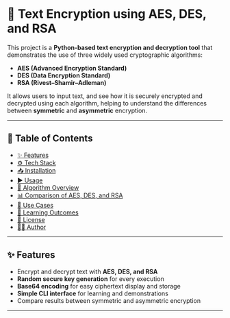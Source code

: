 # 🔐 Text Encryption using AES, DES, and RSA

This project is a **Python-based text encryption and decryption tool** that demonstrates the use of three widely used cryptographic algorithms:  
- **AES (Advanced Encryption Standard)**  
- **DES (Data Encryption Standard)**  
- **RSA (Rivest–Shamir–Adleman)**  

It allows users to input text, and see how it is securely encrypted and decrypted using each algorithm, helping to understand the differences between **symmetric** and **asymmetric** encryption.

---

## 📖 Table of Contents
- [✨ Features](#-features)
- [⚙️ Tech Stack](#️-tech-stack)
- [📥 Installation](#-installation)
- [▶️ Usage](#️-usage)
- [🔎 Algorithm Overview](#-algorithm-overview)
- [📊 Comparison of AES, DES, and RSA](#-comparison-of-aes-des-and-rsa)
- [📌 Use Cases](#-use-cases)
- [🎯 Learning Outcomes](#-learning-outcomes)
- [📜 License](#-license)
- [👨‍💻 Author](#-author)

---

## ✨ Features
- Encrypt and decrypt text with **AES, DES, and RSA**
- **Random secure key generation** for every execution
- **Base64 encoding** for easy ciphertext display and storage
- **Simple CLI interface** for learning and demonstrations
- Compare results between symmetric and asymmetric encryption

---
